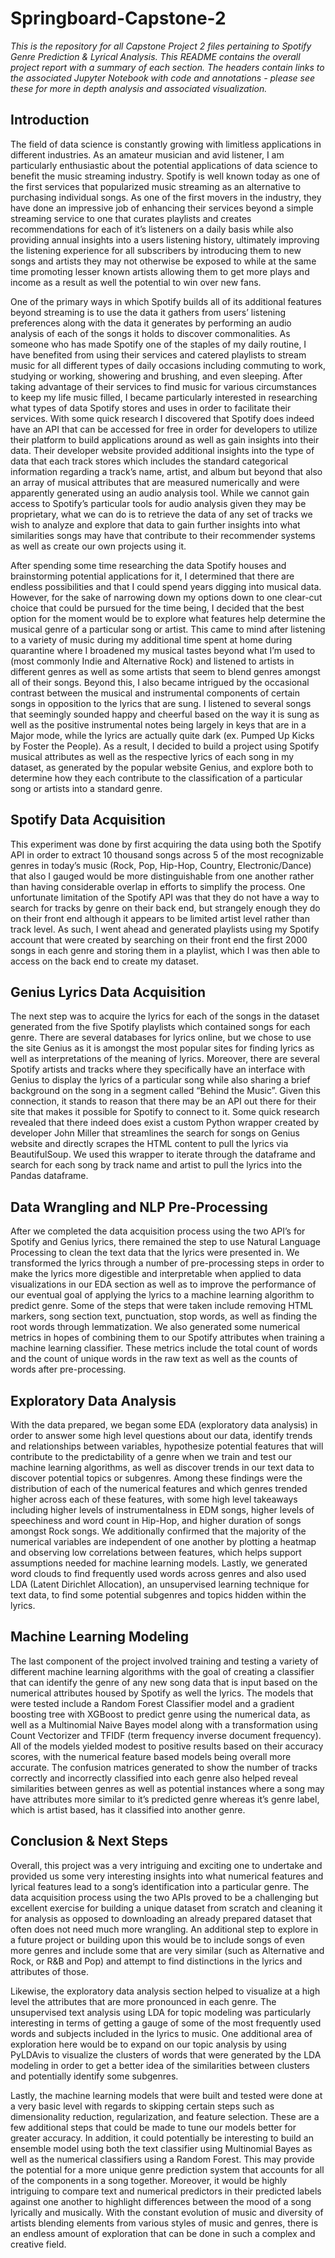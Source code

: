 # Springboard-Capstone-2

*This is the repository for all Capstone Project 2 files pertaining to Spotify Genre Prediction & Lyrical Analysis. This README contains the overall project report with a summary of each section. The headers contain links to the associated Jupyter Notebook with code and annotations - please see these for more in depth analysis and associated visualization.*

## Introduction
The field of data science is constantly growing with limitless applications in different industries. As an amateur musician and avid listener, I am particularly enthusiastic about the potential applications of data science to benefit the music streaming industry. Spotify is well known today as one of the first services that popularized music streaming as an alternative to purchasing individual songs. As one of the first movers in the industry, they have done an impressive job of enhancing their services beyond a simple streaming service to one that curates playlists and creates recommendations for each of it’s listeners on a daily basis while also providing annual insights into a users listening history, ultimately improving the listening experience for all subscribers by introducing them to new songs and artists they may not otherwise be exposed to while at the same time promoting lesser known artists allowing them to get more plays and income as a result as well the potential to win over new fans. 

One of the primary ways in which Spotify builds all of its additional features beyond streaming is to use the data it gathers from users’ listening preferences along with the data it generates by performing an audio analysis of each of the songs it holds to discover commonalities. As someone who has made Spotify one of the staples of my daily routine, I have benefited from using their services and catered playlists to stream music for all different types of daily occasions including commuting to work, studying or working, showering and brushing, and even sleeping. After taking advantage of their services to find music for various circumstances to keep my life music filled, I became particularly interested in researching what types of data Spotify stores and uses in order to facilitate their services. With some quick research I discovered that Spotify does indeed have an API that can be accessed for free in order for developers to utilize their platform to build applications around as well as gain insights into their data. Their developer website provided additional insights into the type of data that each track stores which includes the standard categorical information regarding a track’s name, artist, and album but beyond that also an array of musical attributes that are measured numerically and were apparently generated using an audio analysis tool. While we cannot gain access to Spotify’s particular tools for audio analysis given they may be proprietary, what we can do is to retrieve the data of any set of tracks we wish to analyze and explore that data to gain further insights into what similarities songs may have that contribute to their recommender systems as well as create our own projects using it.

After spending some time researching the data Spotify houses and brainstorming potential applications for it, I determined that there are endless possibilities and that I could spend years digging into musical data. However, for the sake of narrowing down my options down to one clear-cut choice that could be pursued for the time being, I decided that the best option for the moment would be to explore what features help determine the musical genre of a particular song or artist. This came to mind after listening to a variety of music during my additional time spent at home during quarantine where I broadened my musical tastes beyond what I’m used to (most commonly Indie and Alternative Rock) and listened to artists in different genres as well as some artists that seem to blend genres amongst all of their songs. Beyond this, I also became intrigued by the occasional contrast between the musical and instrumental components of certain songs in opposition to the lyrics that are sung. I listened to several songs that seemingly sounded happy and cheerful based on the way it is sung as well as the positive instrumental notes being largely in keys that are in a Major mode, while the lyrics are actually quite dark (ex. Pumped Up Kicks by Foster the People). As a result, I decided to build a project using Spotify musical attributes as well as the respective lyrics of each song in my dataset, as generated by the popular website Genius, and explore both to determine how they each contribute to the classification of a particular song or artists into a standard genre. 

## Spotify Data Acquisition
This experiment was done by first acquiring the data using both the Spotify API in order to extract 10 thousand songs across 5 of the most recognizable genres in today’s music (Rock, Pop, Hip-Hop, Country, Electronic/Dance) that also I gauged would be more distinguishable from one another rather than having considerable overlap in efforts to simplify the process. One unfortunate limitation of the Spotify API was that they do not have a way to search for tracks by genre on their back end, but strangely enough they do on their front end although it appears to be limited artist level rather than track level. As such, I went ahead and generated playlists using my Spotify account that were created by searching on their front end the first 2000 songs in each genre and storing them in a playlist, which I was then able to access on the back end to create my dataset.

## Genius Lyrics Data Acquisition
The next step was to acquire the lyrics for each of the songs in the dataset generated from the five Spotify playlists which contained songs for each genre. There are several databases for lyrics online, but we chose to use the site Genius as it is amongst the most popular sites for finding lyrics as well as interpretations of the meaning of lyrics. Moreover, there are several Spotify artists and tracks where they specifically have an interface with Genius to display the lyrics of a particular song while also sharing a brief background on the song in a segment called “Behind the Music”. Given this connection, it stands to reason that there may be an API out there for their site that makes it possible for Spotify to connect to it. Some quick research revealed that there indeed does exist a custom Python wrapper created by developer John Miller that streamlines the search for songs on Genius website and directly scrapes the HTML content to pull the lyrics via BeautifulSoup. We used this wrapper to iterate through the dataframe and search for each song by track name and artist to pull the lyrics into the Pandas dataframe.

## Data Wrangling and NLP Pre-Processing
After we completed the data acquisition process using the two API’s for Spotify and Genius lyrics, there remained the step to use Natural Language Processing to clean the text data that the lyrics were presented in. We transformed the lyrics through a number of pre-processing steps in order to make the lyrics more digestible and interpretable when applied to data visualizations in our EDA section as well as to improve the performance of our eventual goal of applying the lyrics to a machine learning algorithm to predict genre. Some of the steps that were taken include removing HTML markers, song section text, punctuation, stop words, as well as finding the root words through lemmatization. We also generated some numerical metrics in hopes of combining them to our Spotify attributes when training a machine learning classifier. These metrics include the total count of words and the count of unique words in the raw text as well as the counts of words after pre-processing.

## Exploratory Data Analysis
With the data prepared, we began some EDA (exploratory data analysis) in order to answer some high level questions about our data, identify trends and relationships between variables, hypothesize potential features that will contribute to the predictability of a genre when we train and test our machine learning algorithms, as well as discover trends in our text data to discover potential topics or subgenres. Among these findings were the distribution of each of the numerical features and which genres trended higher across each of these features, with some high level takeaways including higher levels of instrumentalness in EDM songs, higher levels of speechiness and word count in Hip-Hop, and higher duration of songs amongst Rock songs. We additionally confirmed that the majority of the numerical variables are independent of one another by plotting a heatmap and observing low correlations between features, which helps support assumptions needed for machine learning models. Lastly, we generated word clouds to find frequently used words across genres and also used LDA (Latent Dirichlet Allocation), an unsupervised learning technique for text data, to find some potential subgenres and topics hidden within the lyrics.

## Machine Learning Modeling
The last component of the project involved training and testing a variety of different machine learning algorithms with the goal of creating a classifier that can identify the genre of any new song data that is input based on the numerical attributes housed by Spotify as well the lyrics. The models that were tested include a Random Forest Classifier model and a gradient boosting tree with XGBoost to predict genre using the numerical data, as well as a Multinomial Naive Bayes model along with a transformation using Count Vectorizer and TFIDF (term frequency inverse document frequency). All of the models yielded modest to positive results based on their accuracy scores, with the numerical feature based models being overall more accurate. The confusion matrices generated to show the number of tracks correctly and incorrectly classified into each genre also helped reveal similarities between genres as well as potential instances where a song may have attributes more similar to it’s predicted genre whereas it’s genre label, which is artist based, has it classified into another genre. 

## Conclusion & Next Steps
Overall, this project was a very intriguing and exciting one to undertake and provided us some very interesting insights into what numerical features and lyrical features lead to a song’s identification into a particular genre. The data acquisition process using the two APIs proved to be a challenging but excellent exercise for building a unique dataset from scratch and cleaning it for analysis as opposed to downloading an already prepared dataset that often does not need much more wrangling. An additional step to explore in a future project or building upon this would be to include songs of even more genres and include some that are very similar (such as Alternative and Rock, or R&B and Pop) and attempt to find distinctions in the lyrics and attributes of those. 

Likewise, the exploratory data analysis section helped to visualize at a high level the attributes that are more pronounced in each genre. The unsupervised text analysis using LDA for topic modeling was particularly interesting in terms of getting a gauge of some of the most frequently used words and subjects included in the lyrics to music. One additional area of exploration here would be to expand on our topic analysis by using PyLDAvis to visualize the clusters of words that were generated by the LDA modeling in order to get a better idea of the similarities between clusters and potentially identify some subgenres.

Lastly, the machine learning models that were built and tested were done at a very basic level with regards to skipping certain steps such as dimensionality reduction, regularization, and feature selection. These are a few additional steps that could be made to tune our models better for greater accuracy. In addition, it could potentially be interesting to build an ensemble model using both the text classifier using Multinomial Bayes as well as the numerical classifiers using a Random Forest. This may provide the potential for a more unique genre prediction system that accounts for all of the components in a song together. Moreover, it would be highly intriguing to compare text and numerical predictors in their predicted labels against one another to highlight differences between the mood of a song lyrically and musically. With the constant evolution of music and diversity of artists blending elements from various styles of music and genres, there is an endless amount of exploration that can be done in such a complex and creative field.

